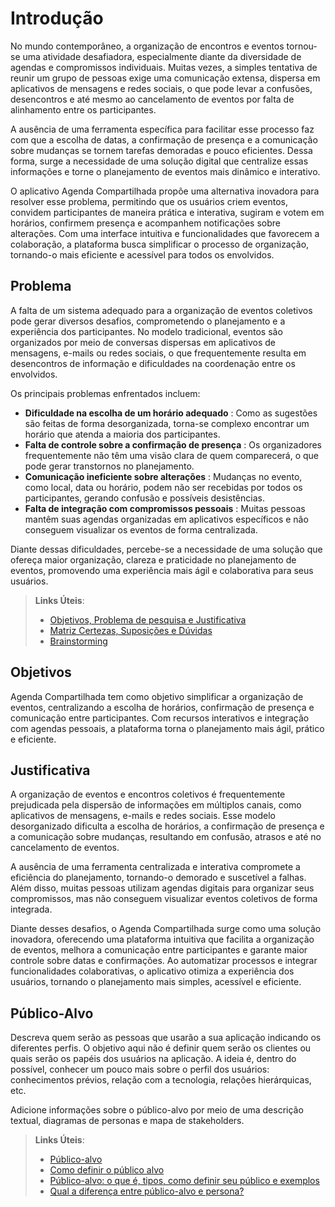 # Introdução

No mundo contemporâneo, a organização de encontros e eventos tornou-se uma atividade desafiadora, especialmente diante da diversidade de agendas e compromissos individuais. Muitas vezes, a simples tentativa de reunir um grupo de pessoas exige uma comunicação extensa, dispersa em aplicativos de mensagens e redes sociais, o que pode levar a confusões, desencontros e até mesmo ao cancelamento de eventos por falta de alinhamento entre os participantes.

A ausência de uma ferramenta específica para facilitar esse processo faz com que a escolha de datas, a confirmação de presença e a comunicação sobre mudanças se tornem tarefas demoradas e pouco eficientes. Dessa forma, surge a necessidade de uma solução digital que centralize essas informações e torne o planejamento de eventos mais dinâmico e interativo.

O aplicativo Agenda Compartilhada propõe uma alternativa inovadora para resolver esse problema, permitindo que os usuários criem eventos, convidem participantes de maneira prática e interativa, sugiram e votem em horários, confirmem presença e acompanhem notificações sobre alterações. Com uma interface intuitiva e funcionalidades que favorecem a colaboração, a plataforma busca simplificar o processo de organização, tornando-o mais eficiente e acessível para todos os envolvidos.
## Problema

A falta de um sistema adequado para a organização de eventos coletivos pode gerar diversos desafios, comprometendo o planejamento e a experiência dos participantes. No modelo tradicional, eventos são organizados por meio de conversas dispersas em aplicativos de mensagens, e-mails ou redes sociais, o que frequentemente resulta em desencontros de informação e dificuldades na coordenação entre os envolvidos.

Os principais problemas enfrentados incluem:

- **Dificuldade na escolha de um horário adequado** : Como as sugestões são feitas de forma desorganizada, torna-se complexo encontrar um horário que atenda a maioria dos participantes.
- **Falta de controle sobre a confirmação de presença** : Os organizadores frequentemente não têm uma visão clara de quem comparecerá, o que pode gerar transtornos no planejamento.
- **Comunicação ineficiente sobre alterações** : Mudanças no evento, como local, data ou horário, podem não ser recebidas por todos os participantes, gerando confusão e possíveis desistências.
- **Falta de integração com compromissos pessoais** : Muitas pessoas mantêm suas agendas organizadas em aplicativos específicos e não conseguem visualizar os eventos de forma centralizada.

Diante dessas dificuldades, percebe-se a necessidade de uma solução que ofereça maior organização, clareza e praticidade no planejamento de eventos, promovendo uma experiência mais ágil e colaborativa para seus usuários.


> **Links Úteis**:
> - [Objetivos, Problema de pesquisa e Justificativa](https://medium.com/@versioparole/objetivos-problema-de-pesquisa-e-justificativa-c98c8233b9c3)
> - [Matriz Certezas, Suposições e Dúvidas](https://medium.com/educa%C3%A7%C3%A3o-fora-da-caixa/matriz-certezas-suposi%C3%A7%C3%B5es-e-d%C3%BAvidas-fa2263633655)
> - [Brainstorming](https://www.euax.com.br/2018/09/brainstorming/)

## Objetivos

Agenda Compartilhada tem como objetivo simplificar a organização de eventos, centralizando a escolha de horários, confirmação de presença e comunicação entre participantes. Com recursos interativos e integração com agendas pessoais, a plataforma torna o planejamento mais ágil, prático e eficiente.


## Justificativa

A organização de eventos e encontros coletivos é frequentemente prejudicada pela dispersão de informações em múltiplos canais, como aplicativos de mensagens, e-mails e redes sociais. Esse modelo desorganizado dificulta a escolha de horários, a confirmação de presença e a comunicação sobre mudanças, resultando em confusão, atrasos e até no cancelamento de eventos.

A ausência de uma ferramenta centralizada e interativa compromete a eficiência do planejamento, tornando-o demorado e suscetível a falhas. Além disso, muitas pessoas utilizam agendas digitais para organizar seus compromissos, mas não conseguem visualizar eventos coletivos de forma integrada.

Diante desses desafios, o Agenda Compartilhada surge como uma solução inovadora, oferecendo uma plataforma intuitiva que facilita a organização de eventos, melhora a comunicação entre participantes e garante maior controle sobre datas e confirmações. Ao automatizar processos e integrar funcionalidades colaborativas, o aplicativo otimiza a experiência dos usuários, tornando o planejamento mais simples, acessível e eficiente.

## Público-Alvo

Descreva quem serão as pessoas que usarão a sua aplicação indicando os diferentes perfis. O objetivo aqui não é definir quem serão os clientes ou quais serão os papéis dos usuários na aplicação. A ideia é, dentro do possível, conhecer um pouco mais sobre o perfil dos usuários: conhecimentos prévios, relação com a tecnologia, relações
hierárquicas, etc.

Adicione informações sobre o público-alvo por meio de uma descrição textual, diagramas de personas e mapa de stakeholders.

> **Links Úteis**:
> - [Público-alvo](https://blog.hotmart.com/pt-br/publico-alvo/)
> - [Como definir o público alvo](https://exame.com/pme/5-dicas-essenciais-para-definir-o-publico-alvo-do-seu-negocio/)
> - [Público-alvo: o que é, tipos, como definir seu público e exemplos](https://klickpages.com.br/blog/publico-alvo-o-que-e/)
> - [Qual a diferença entre público-alvo e persona?](https://rockcontent.com/blog/diferenca-publico-alvo-e-persona/)
